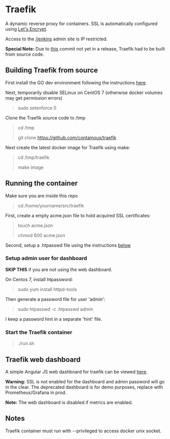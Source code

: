 # Traefik

A dynamic reverse proxy for containers.
SSL is automatically configured using
[Let's Encrypt](https://letsencrypt.org/).

Access to the [/jenkins](https://darenyong.com/jenkins) admin site is
IP restricted.

__Special Note:__ Due to
[this](https://github.com/containous/traefik/commit/328be161d6e8cd04c1066d5884e4bf35f396b40f)
commit not yet in a release, Traefik had to be built from source code.

## Building Traefik from source

First install the GO dev environment following the instructions
[here](https://www.digitalocean.com/community/tutorials/how-to-install-go-1-7-on-centos-7).

Next, temporarily disable SELinux on CentOS 7
(otherwise docker volumes may get permission errors)

> sudo setenforce 0

Clone the Traefik source code to /tmp

> cd /tmp
>
> git clone https://github.com/containous/traefik

Next create the latest docker image for Traefik using make:

> cd /tmp/traefik
>
> make image

## Running the container

Make sure you are inside this repo

> cd /home/yourname/src/traefik

First, create a empty acme.json file to hold acquired SSL certificates:

> touch acme.json
>
> chmod 600 acme.json

Second, setup a .htpasswd file using the instructions [below](#adminuser)

### <a name="adminuser"></a>Setup admin user for dashboard

__SKIP THIS__ if you are not using the web dashboard.

On Centos 7, install htpassword:

> sudo yum install httpd-tools

Then generate a password file for user 'admin':

> sudo htpasswd -c .htpasswd admin

I keep a password hint in a separate 'hint' file.

### Start the Traefik container

> ./run.sh

## Traefik web dashboard

A simple Angular JS web dashboard for traefik can be viewed [here](http://darenyong.com:44444).

__Warning:__ SSL is not enabled for the dashboard and admin password will go
in the clear. The deprecated dashboard is for demo purposes,
replace with Prometheus/Grafana in prod.

__Note:__ The web dashboard is disabled if metrics are enabled.

## Notes

Traefik container must run with --privileged to access docker unix socket.
